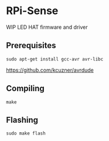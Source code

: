 # RPi-Sense
WIP LED HAT firmware and driver

## Prerequisites
`sudo apt-get install gcc-avr avr-libc`

https://github.com/kcuzner/avrdude

## Compiling
`make`
## Flashing
`sudo make flash`
